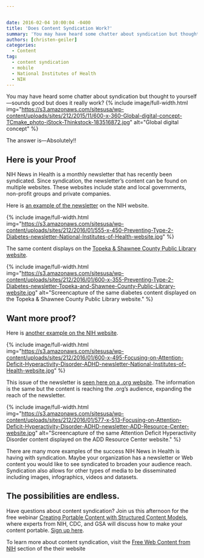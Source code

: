 ```yaml
---


date: 2016-02-04 10:00:04 -0400
title: 'Does Content Syndication Work?'
summary: 'You may have heard some chatter about syndication but thought to yourself&mdash;sounds good but does it really work? The answer is&mdash;Absolutely!! Here is your Proof NIH News in Health is a monthly newsletter that has recently been syndicated. Since syndication, the newsletter’s content can be found on multiple websites. These websites include state and local'
authors: [christen-geiler]
categories:
  - Content
tag:
  - content syndication
  - mobile
  - National Institutes of Health
  - NIH
---
```


You may have heard some chatter about syndication but thought to yourself—sounds good but does it really work? 
{% include image/full-width.html img="https://s3.amazonaws.com/sitesusa/wp-content/uploads/sites/212/2015/11/600-x-360-Global-digital-concept-TCmake_photo-iStock-Thinkstock-183516872.jpg" alt="Global digital concept" %} 

The answer is—Absolutely!!

## Here is your Proof

NIH News in Health is a monthly newsletter that has recently been syndicated. Since syndication, the newsletter’s  content can be found on multiple websites. These websites include state and local governments, non-profit groups and private companies.

Here is [an example of the newsletter](https://newsinhealth.nih.gov/issue/Nov2014/Feature1) on the NIH website.


{% include image/full-width.html img="https://s3.amazonaws.com/sitesusa/wp-content/uploads/sites/212/2016/01/555-x-450-Preventing-Type-2-Diabetes-newsletter-National-Institutes-of-Health-website.jpg" %}

The same content displays on the [Topeka & Shawnee County Public Library website](http://www.tscpl.org).


{% include image/full-width.html img="https://s3.amazonaws.com/sitesusa/wp-content/uploads/sites/212/2016/01/600-x-355-Preventing-Type-2-Diabetes-newsletter-Topeka-and-Shawnee-County-Public-Library-website.jpg" alt="Screencapture of the same diabetes content displayed on the Topeka & Shawnee County Public Library website." %}

## Want more proof?

Here is [another example on the NIH website](https://newsinhealth.nih.gov/issue/Nov2014/Feature1).


{% include image/full-width.html img="https://s3.amazonaws.com/sitesusa/wp-content/uploads/sites/212/2016/01/600-x-495-Focusing-on-Attention-Deficit-Hyperactivity-Disorder-ADHD-newsletter-National-Institutes-of-Health-website.jpg" %}

This issue of the newsletter is [seen here on a .org website](https://newsinhealth.nih.gov/issue/Nov2014/Feature1). The information is the same but the content is reaching the .org’s  audience, expanding the reach of the newsletter.


{% include image/full-width.html img="https://s3.amazonaws.com/sitesusa/wp-content/uploads/sites/212/2016/01/577-x-513-Focusing-on-Attention-Deficit-Hyperactivity-Disorder-ADHD-newsletter-ADD-Resource-Center-website.jpg" alt="Screencapture of the same Attention Deficit Hyperactivity Disorder content displayed on the ADD Resource Center website." %}

There are many more examples of the success NIH News in Health is having with syndication. Maybe your organization has a newsletter or Web content you would like to see syndicated to broaden your audience reach. Syndication also allows for other types of media to be disseminated including images, infographics, videos and datasets.

## The possibilities are endless.

Have questions about content syndication?  Join us this afternoon for the free webinar [Creating Portable Content with Structured Content Models](https://www.WHATEVER/event/creating-a-portable-product-with-structured-content-models/), where experts from NIH, CDC, and GSA will discuss how to make your content portable. [Sign up here](https://www.WHATEVER/event/creating-a-portable-product-with-structured-content-models/).

To learn more about content syndication, visit the [Free Web Content from NIH](http://www.nih.gov/health-information/free-web-content-nih) section of the their website